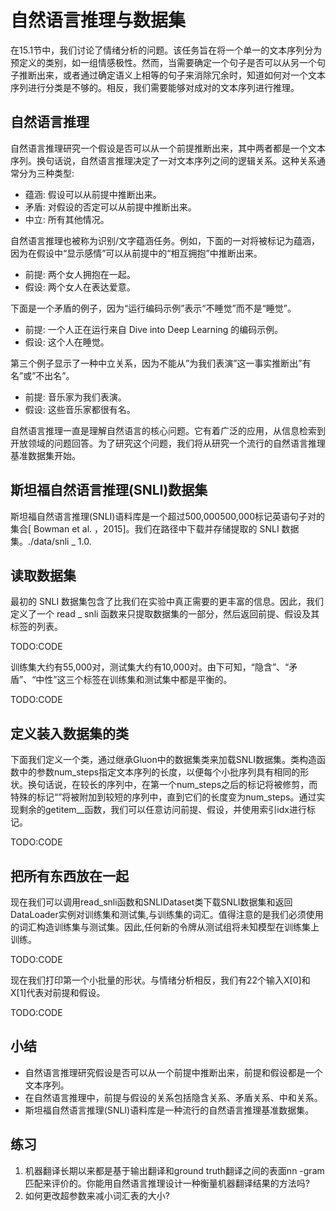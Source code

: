 

<!--
 * @version:
 * @Author:  StevenJokes https://github.com/StevenJokes
 * @Date: 2020-07-31 19:46:13
 * @LastEditors:  StevenJokes https://github.com/StevenJokes
 * @LastEditTime: 2020-07-31 19:56:16
 * @Description:MT
 * @TODO::
 * @Reference:http://preview.d2l.ai/d2l-en/master/chapter_natural-language-processing-applications/natural-language-inference-and-dataset.html
-->

# 自然语言推理与数据集

在15.1节中，我们讨论了情绪分析的问题。该任务旨在将一个单一的文本序列分为预定义的类别，如一组情感极性。然而，当需要确定一个句子是否可以从另一个句子推断出来，或者通过确定语义上相等的句子来消除冗余时，知道如何对一个文本序列进行分类是不够的。相反，我们需要能够对成对的文本序列进行推理。

## 自然语言推理

自然语言推理研究一个假设是否可以从一个前提推断出来，其中两者都是一个文本序列。换句话说，自然语言推理决定了一对文本序列之间的逻辑关系。这种关系通常分为三种类型:

* 蕴涵: 假设可以从前提中推断出来。
* 矛盾: 对假设的否定可以从前提中推断出来。
* 中立: 所有其他情况。

自然语言推理也被称为识别/文字蕴涵任务。例如，下面的一对将被标记为蕴涵，因为在假设中“显示感情”可以从前提中的“相互拥抱”中推断出来。

* 前提: 两个女人拥抱在一起。
* 假设: 两个女人在表达爱意。

下面是一个矛盾的例子，因为“运行编码示例”表示“不睡觉”而不是“睡觉”。

* 前提: 一个人正在运行来自 Dive into Deep Learning 的编码示例。
* 假设: 这个人在睡觉。

第三个例子显示了一种中立关系，因为不能从”为我们表演”这一事实推断出”有名”或”不出名”。

* 前提: 音乐家为我们表演。
* 假设: 这些音乐家都很有名。

自然语言推理一直是理解自然语言的核心问题。它有着广泛的应用，从信息检索到开放领域的问题回答。为了研究这个问题，我们将从研究一个流行的自然语言推理基准数据集开始。

## 斯坦福自然语言推理(SNLI)数据集

斯坦福自然语言推理(SNLI)语料库是一个超过500,000500,000标记英语句子对的集合[ Bowman et al. ，2015]。我们在路径中下载并存储提取的 SNLI 数据集。./data/snli _ 1.0.

## 读取数据集

最初的 SNLI 数据集包含了比我们在实验中真正需要的更丰富的信息。因此，我们定义了一个 read _ snli 函数来只提取数据集的一部分，然后返回前提、假设及其标签的列表。

TODO:CODE

训练集大约有55,000对，测试集大约有10,000对。由下可知，“隐含”、“矛盾”、“中性”这三个标签在训练集和测试集中都是平衡的。

TODO:CODE

## 定义装入数据集的类

下面我们定义一个类，通过继承Gluon中的数据集类来加载SNLI数据集。类构造函数中的参数num_steps指定文本序列的长度，以便每个小批序列具有相同的形状。换句话说，在较长的序列中，在第一个num_steps之后的标记将被修剪，而特殊的标记“<pad>”将被附加到较短的序列中，直到它们的长度变为num_steps。通过实现剩余的getitem__函数，我们可以任意访问前提、假设，并使用索引idx进行标记。

TODO:CODE

## 把所有东西放在一起

现在我们可以调用read_snli函数和SNLIDataset类下载SNLI数据集和返回DataLoader实例对训练集和测试集,与训练集的词汇。值得注意的是我们必须使用的词汇构造训练集与测试集。因此,任何新的令牌从测试组将未知模型在训练集上训练。

TODO:CODE

现在我们打印第一个小批量的形状。与情绪分析相反，我们有22个输入X[0]和X[1]代表对前提和假设。

TODO:CODE

## 小结

* 自然语言推理研究假设是否可以从一个前提中推断出来，前提和假设都是一个文本序列。
* 在自然语言推理中，前提与假设的关系包括隐含关系、矛盾关系、中和关系。
* 斯坦福自然语言推理(SNLI)语料库是一种流行的自然语言推理基准数据集。

## 练习

1. 机器翻译长期以来都是基于输出翻译和ground truth翻译之间的表面nn -gram匹配来评价的。你能用自然语言推理设计一种衡量机器翻译结果的方法吗?
1. 如何更改超参数来减小词汇表的大小?
